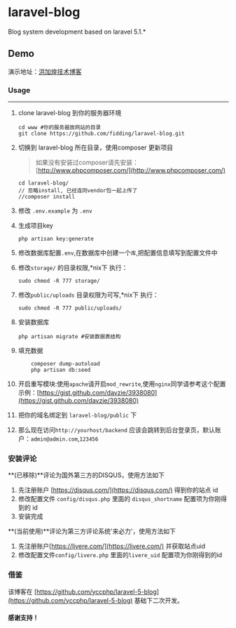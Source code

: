 # laravel-blog

Blog system development based on laravel  5.1.*

## Demo

演示地址：[洪加煌技术博客](http://www.fidding.me/)

### Usage

---

1. clone laravel-blog 到你的服务器环境

    ```shell
    cd www #你的服务器放网站的目录
    git clone https://github.com/fidding/laravel-blog.git
    ```

2. 切换到 laravel-blog 所在目录，使用composer 更新项目

    > 如果没有安装过composer请先安装：</br>[http://www.phpcomposer.com/](http://www.phpcomposer.com/)

    ```shell
    cd laravel-blog/
    // 忽略install, 已经连同vendor包一起上传了
    //composer install 
    ```

3. 修改 `.env.example` 为 `.env`

4. 生成项目key

   ```shell
   php artisan key:generate
   ```

5. 修改数据库配置`.env`,在数据库中创建一个`库`,把配置信息填写到配置文件中

6. 修改`storage/` 的目录权限,*nix下 执行：

    ```shell
    sudo chmod -R 777 storage/
    ```

7. 修改`public/uploads` 目录权限为可写,*nix下 执行：

    ```shell
    sudo chmod -R 777 public/uploads/

    ```

8. 安装数据库

    ```shell
    php artisan migrate #安装数据表结构
    ```

9. 填充数据

    ```shell
        composer dump-autoload
        php artisan db:seed
    ```

10. 开启重写模块:使用`apache`请开启`mod_rewrite`,使用`nginx`同学请参考这个配置示例：[https://gist.github.com/davzie/3938080](https://gist.github.com/davzie/3938080)

11. 把你的域名绑定到 `laravel-blog/public` 下

12. 那么现在访问`http://yourhost/backend` 应该会跳转到后台登录页，默认账户：`admin@admin.com`,`123456`

### 安装评论

**(已移除)**评论为国外第三方的DISQUS，使用方法如下

1. 先注册账户 [https://disqus.com/](https://disqus.com/) 得到你的站点 id
2. 修改配置文件 `config/disqus.php` 里面的 `disqus_shortname` 配置项为你刚得到的 id
3. 安装完成

**(当前使用)**评论为第三方评论系统'来必力'，使用方法如下

1. 先注册账户[https://livere.com/](https://livere.com/) 并获取站点uid
2. 修改配置文件`config/livere.php` 里面的`livere_uid` 配置项为你刚得到的id

### 借鉴

该博客在 [https://github.com/yccphp/laravel-5-blog](https://github.com/yccphp/laravel-5-blog) 基础下二次开发。

#### 感谢支持！
